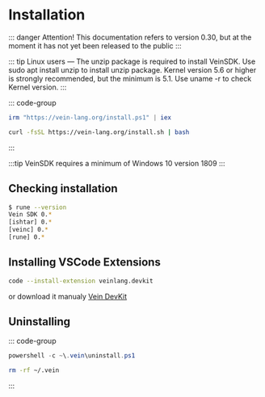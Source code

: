 # Installation



::: danger Attention! 
This documentation refers to version 0.30, but at the moment it has not yet been released to the public 
:::



::: tip
Linux users — The unzip package is required to install VeinSDK. 
Use sudo apt install unzip to install unzip package. 
Kernel version 5.6 or higher is strongly recommended, but the minimum is 5.1. Use uname -r to check Kernel version.
:::


::: code-group

```powershell [windows]
irm "https://vein-lang.org/install.ps1" | iex
```

```bash [macOS/Linux (curl)]
curl -fsSL https://vein-lang.org/install.sh | bash 
```
:::

:::tip
VeinSDK requires a minimum of Windows 10 version 1809
:::

## Checking installation

```bash [macOS/Linux (curl)]
$ rune --version
Vein SDK 0.*
[ishtar] 0.*
[veinc] 0.*
[rune] 0.*
```


## Installing VSCode Extensions


```bash [console]
code --install-extension veinlang.devkit
```

or download it manualy [Vein DevKit](https://marketplace.visualstudio.com/items?itemName=veinlang.devkit)


## Uninstalling


::: code-group

```powershell [windows]
powershell -c ~\.vein\uninstall.ps1
```

```bash [macOS/Linux (curl)]
rm -rf ~/.vein
```
:::
